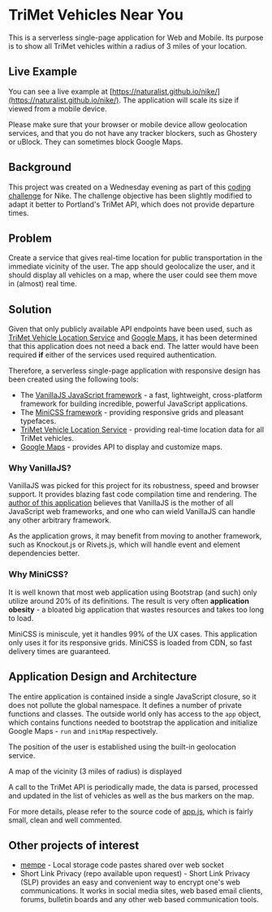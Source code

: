 # TriMet Vehicles Near You

This is a serverless single-page application for Web and Mobile. Its purpose is to show all TriMet vehicles within a radius of 3 miles of your location.

## Live Example

You can see a live example at [https://naturalist.github.io/nike/](https://naturalist.github.io/nike/). The application will scale its size if viewed from a mobile device. 

Please make sure that your browser or mobile device allow geolocation services, and that you do not have any tracker blockers, such as Ghostery or uBlock. They can sometimes block Google Maps.

## Background

This project was created on a Wednesday evening as part of this [coding challenge](https://github.com/uber/coding-challenge-tools) for Nike. The challenge objective has been slightly modified to adapt it better to Portland's TriMet API, which does not provide departure times.

## Problem

Create a service that gives real-time location for public transportation in the immediate vicinity of the user. The app should geolocalize the user, and it should display all vehicles on a map, where the user could see them move in (almost) real time.

## Solution

Given that only publicly available API endpoints have been used, such as [TriMet Vehicle Location Service](https://developer.trimet.org/ws_docs/vehicle_locations_ws.shtml) and [Google Maps](https://maps.google.com), it has been determined that this application does not need a back end. The latter would have been required **if** either of the services used required authentication.

Therefore, a serverless single-page application with responsive design has been created using the following tools:

* The [VanillaJS JavaScript framework](http://vanilla-js.com) - a fast, lightweight, cross-platform framework
for building incredible, powerful JavaScript applications.
* The [MiniCSS framework](https://minicss.org/index) - providing responsive grids and pleasant typefaces. 
* [TriMet Vehicle Location Service](https://developer.trimet.org/ws_docs/vehicle_locations_ws.shtml) - providing real-time location data for all TriMet vehicles.
* [Google Maps](https://maps.google.com) - provides API to display and customize maps.

### Why VanillaJS?

VanillaJS was picked for this project for its robustness, speed and browser support. It provides blazing fast code compilation time and rendering. The [author of this application](https://github.com/naturalist) believes that VanillaJS is the mother of all JavaScript web frameworks, and one who can wield VanillaJS can handle any other arbitrary framework.

As the application grows, it may benefit from moving to another framework, such as Knockout.js or Rivets.js, which will handle event and element dependencies better.

### Why MiniCSS?

It is well known that most web application using Bootstrap (and such) only utilize around 20% of its definitions. The result is very often **application obesity** - a bloated big application that wastes resources and takes too long to load.

MiniCSS is miniscule, yet it handles 99% of the UX cases. This application only uses it for its responsive grids. MiniCSS is loaded from CDN, so fast delivery times are guaranteed.

## Application Design and Architecture

The entire application is contained inside a single JavaScript closure, so it does not pollute the global namespace. It defines a number of private functions and classes. The outside world only has access to the `app` object, which contains functions needed to bootstrap the application and initialize Google Maps - `run` and `initMap` respectively. 

The position of the user is established using the built-in geolocation service.

A map of the vicinity (3 miles of radius) is displayed

A call to the TriMet API is periodically made, the data is parsed, processed and updated in the list of vehicles as well as the bus markers on the map.

For more details, please refer to the source code of [app.js](https://github.com/naturalist/nike-challenge/blob/master/js/app.js), which is fairly small, clean and well commented.

## Other projects of interest

* [mempe](https://github.com/naturalist/mempe) - Local storage code pastes shared over web socket
* Short Link Privacy (repo available upon request) - Short Link Privacy (SLP) provides an easy and convenient way to encrypt one's web communications. It works in social media sites, web based email clients, forums, bulletin boards and any other web based communication tools.
